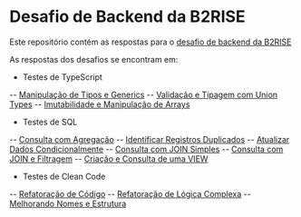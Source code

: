 # Desafio de Backend da B2RISE

Este repositório contém as respostas para o [desafio de backend da B2RISE](https://github.com/VAEES/2-backend-challenge)

As respostas dos desafios se encontram em:

- Testes de TypeScript

-- [Manipulação de Tipos e Generics](https://github.com/pedrogarcia8/b2rise-2-backend-challenge/blob/main/TypeScriptTests/test1_1.ts)
-- [Validação e Tipagem com Union Types](https://github.com/pedrogarcia8/b2rise-2-backend-challenge/blob/main/TypeScriptTests/test1_2.ts)
-- [Imutabilidade e Manipulação de Arrays](https://github.com/pedrogarcia8/b2rise-2-backend-challenge/blob/main/TypeScriptTests/test1_3.ts)

- Testes de SQL

-- [Consulta com Agregação](https://github.com/pedrogarcia8/b2rise-2-backend-challenge/blob/main/SQLTests/test2_1.sql)
-- [Identificar Registros Duplicados](https://github.com/pedrogarcia8/b2rise-2-backend-challenge/blob/main/SQLTests/test2_2.sql)
-- [Atualizar Dados Condicionalmente](https://github.com/pedrogarcia8/b2rise-2-backend-challenge/blob/main/SQLTests/test2_3.sql)
-- [Consulta com JOIN Simples](https://github.com/pedrogarcia8/b2rise-2-backend-challenge/blob/main/SQLTests/test2_4.sql)
-- [Consulta com JOIN e Filtragem](https://github.com/pedrogarcia8/b2rise-2-backend-challenge/blob/main/SQLTests/test2_5.sql)
-- [Criação e Consulta de uma VIEW](https://github.com/pedrogarcia8/b2rise-2-backend-challenge/blob/main/SQLTests/test2_6.sql)

- Testes de Clean Code

-- [Refatoração de Código](https://github.com/pedrogarcia8/b2rise-2-backend-challenge/blob/main/CleanCodeTests/test3_1.ts)
-- [Refatoração de Lógica Complexa](https://github.com/pedrogarcia8/b2rise-2-backend-challenge/blob/main/CleanCodeTests/test3_2.ts)
-- [Melhorando Nomes e Estrutura](https://github.com/pedrogarcia8/b2rise-2-backend-challenge/blob/main/CleanCodeTests/test3_3.ts)

